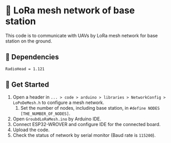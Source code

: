 # 📡 LoRa mesh network of base station
This code is to communicate with UAVs by LoRa mesh network for base station on the ground.
## 🔗 Dependencies
```
RadioHead = 1.121
```

## 🚀 Get Started
1. Open a header in ```... > code > arduino > libraries > NetworkConfig > LoPoDeMesh.h```  to configure a mesh network.
   1. Set the number of nodes, including base station, in ```#define NODES [THE_NUMBER_OF_NODES]```.
2. Open ```GroubdLoRaMesh.ino``` by Arduino IDE.
3. Connect ESP32-WROVER and configure IDE for the connected board.
4. Upload the code.
5. Check the status of network by serial monitor (Baud rate is ```115200```).